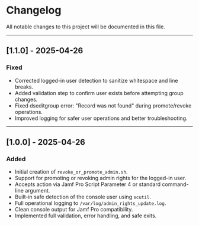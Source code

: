 # Changelog

All notable changes to this project will be documented in this file.

---

## [1.1.0] - 2025-04-26
### Fixed
- Corrected logged-in user detection to sanitize whitespace and line breaks.
- Added validation step to confirm user exists before attempting group changes.
- Fixed dseditgroup error: "Record was not found" during promote/revoke operations.
- Improved logging for safer user operations and better troubleshooting.

---

## [1.0.0] - 2025-04-26
### Added
- Initial creation of `revoke_or_promote_admin.sh`.
- Support for promoting or revoking admin rights for the logged-in user.
- Accepts action via Jamf Pro Script Parameter 4 or standard command-line argument.
- Built-in safe detection of the console user using `scutil`.
- Full operational logging to `/var/log/admin_rights_update.log`.
- Clean console output for Jamf Pro compatibility.
- Implemented full validation, error handling, and safe exits.